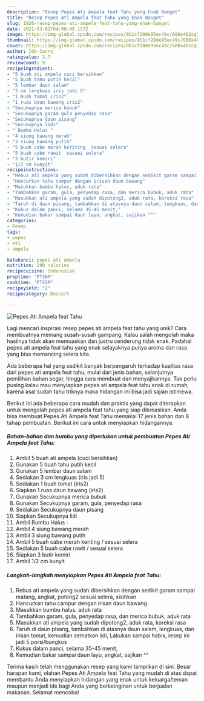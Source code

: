 ```yaml
---
description: "Resep Pepes Ati Ampela feat Tahu yang Enak Banget"
title: "Resep Pepes Ati Ampela feat Tahu yang Enak Banget"
slug: 1926-resep-pepes-ati-ampela-feat-tahu-yang-enak-banget
date: 2021-03-01T04:00:49.157Z
image: https://img-global.cpcdn.com/recipes/8b1cf20de95ec49c/680x482cq70/pepes-ati-ampela-feat-tahu-foto-resep-utama.jpg
thumbnail: https://img-global.cpcdn.com/recipes/8b1cf20de95ec49c/680x482cq70/pepes-ati-ampela-feat-tahu-foto-resep-utama.jpg
cover: https://img-global.cpcdn.com/recipes/8b1cf20de95ec49c/680x482cq70/pepes-ati-ampela-feat-tahu-foto-resep-utama.jpg
author: Ida Curry
ratingvalue: 3.7
reviewcount: 9
recipeingredient:
- "5 buah ati ampela cuci bersihkan"
- "5 buah tahu putih kecil"
- "5 lembar daun salam"
- "3 cm lengkuas iris jadi 5"
- "1 buah tomat iris2"
- "1 ruas daun bawang iris2"
- "Secukupnya merica bubuk"
- "Secukupnya garam gula penyedap rasa"
- "Secukupnya daun pisang"
- "Secukupnya lidi"
- " Bumbu Halus "
- "4 siung bawang merah"
- "3 siung bawang putih"
- "5 buah cabe merah keriting  sesuai selera"
- "5 buah cabe rawit  sesuai selera"
- "3 butir kemiri"
- "1/2 cm kunyit"
recipeinstructions:
- "Rebus ati ampela yang sudah dibersihkan dengan sedikit garam sampai matang, angkat, potong2 sesuai selera, sisihkan"
- "Hancurkan tahu campur dengan irisan daun bawang"
- "Masukkan bumbu halus, aduk rata"
- "Tambahkan garam, gula, penyedap rasa, dan merica bubuk, aduk rata"
- "Masukkan ati ampela yang sudah dipotong2, aduk rata, koreksi rasa"
- "Taruh di daun pisang, tambahkan di atasnya daun salam, lengkuas, dan irisan tomat, kemudian sematkan lidi, Lakukan sampai habis, resep ini jadi 5 porsi/bungkus"
- "Kukus dalam panci, selama 35-45 menit,"
- "Kemudian bakar sampai daun layu, angkat, sajikan ^^"
categories:
- Resep
tags:
- pepes
- ati
- ampela

katakunci: pepes ati ampela 
nutrition: 280 calories
recipecuisine: Indonesian
preptime: "PT36M"
cooktime: "PT45M"
recipeyield: "2"
recipecategory: Dessert

---
```



![Pepes Ati Ampela feat Tahu](https://img-global.cpcdn.com/recipes/8b1cf20de95ec49c/680x482cq70/pepes-ati-ampela-feat-tahu-foto-resep-utama.jpg)

Lagi mencari inspirasi resep pepes ati ampela feat tahu yang unik? Cara membuatnya memang susah-susah gampang. Kalau salah mengolah maka hasilnya tidak akan memuaskan dan justru cenderung tidak enak. Padahal pepes ati ampela feat tahu yang enak selayaknya punya aroma dan rasa yang bisa memancing selera kita.

Ada beberapa hal yang sedikit banyak berpengaruh terhadap kualitas rasa dari pepes ati ampela feat tahu, mulai dari jenis bahan, selanjutnya pemilihan bahan segar, hingga cara membuat dan menyajikannya. Tak perlu pusing kalau mau menyiapkan pepes ati ampela feat tahu enak di rumah, karena asal sudah tahu triknya maka hidangan ini bisa jadi sajian istimewa.




Berikut ini ada beberapa cara mudah dan praktis yang dapat diterapkan untuk mengolah pepes ati ampela feat tahu yang siap dikreasikan. Anda bisa membuat Pepes Ati Ampela feat Tahu memakai 17 jenis bahan dan 8 tahap pembuatan. Berikut ini cara untuk menyiapkan hidangannya.

<!--inarticleads1-->

##### Bahan-bahan dan bumbu yang diperlukan untuk pembuatan Pepes Ati Ampela feat Tahu:

1. Ambil 5 buah ati ampela (cuci bersihkan)
1. Gunakan 5 buah tahu putih kecil
1. Gunakan 5 lembar daun salam
1. Sediakan 3 cm lengkuas (iris jadi 5)
1. Sediakan 1 buah tomat (iris2)
1. Siapkan 1 ruas daun bawang (iris2)
1. Gunakan Secukupnya merica bubuk
1. Gunakan Secukupnya garam, gula, penyedap rasa
1. Sediakan Secukupnya daun pisang
1. Siapkan Secukupnya lidi
1. Ambil  Bumbu Halus :
1. Ambil 4 siung bawang merah
1. Ambil 3 siung bawang putih
1. Ambil 5 buah cabe merah keriting / sesuai selera
1. Sediakan 5 buah cabe rawit / sesuai selera
1. Siapkan 3 butir kemiri
1. Ambil 1/2 cm kunyit




<!--inarticleads2-->

##### Langkah-langkah menyiapkan Pepes Ati Ampela feat Tahu:

1. Rebus ati ampela yang sudah dibersihkan dengan sedikit garam sampai matang, angkat, potong2 sesuai selera, sisihkan
1. Hancurkan tahu campur dengan irisan daun bawang
1. Masukkan bumbu halus, aduk rata
1. Tambahkan garam, gula, penyedap rasa, dan merica bubuk, aduk rata
1. Masukkan ati ampela yang sudah dipotong2, aduk rata, koreksi rasa
1. Taruh di daun pisang, tambahkan di atasnya daun salam, lengkuas, dan irisan tomat, kemudian sematkan lidi, Lakukan sampai habis, resep ini jadi 5 porsi/bungkus
1. Kukus dalam panci, selama 35-45 menit,
1. Kemudian bakar sampai daun layu, angkat, sajikan ^^




Terima kasih telah menggunakan resep yang kami tampilkan di sini. Besar harapan kami, olahan Pepes Ati Ampela feat Tahu yang mudah di atas dapat membantu Anda menyiapkan hidangan yang enak untuk keluarga/teman maupun menjadi ide bagi Anda yang berkeinginan untuk berjualan makanan. Selamat mencoba!
